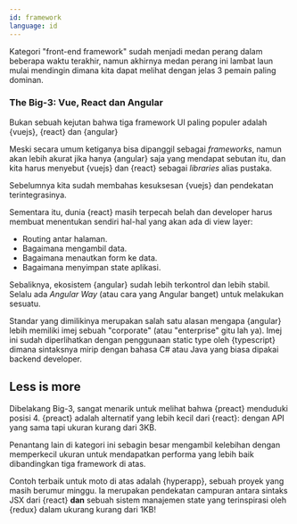 ```yaml
---
id: framework  
language: id
---
```


Kategori "front-end framework" sudah menjadi medan perang dalam beberapa waktu terakhir, namun akhirnya medan perang ini lambat laun mulai mendingin dimana kita dapat melihat dengan jelas 3 pemain paling dominan.

### The Big-3: Vue, React dan Angular

Bukan sebuah kejutan bahwa tiga framework UI paling populer adalah {vuejs}, {react} dan {angular}

Meski secara umum ketiganya bisa dipanggil sebagai _frameworks_, namun akan lebih akurat jika hanya {angular} saja yang mendapat sebutan itu, dan kita harus menyebut {vuejs} dan {react} sebagai _libraries_ alias pustaka.

Sebelumnya kita sudah membahas kesuksesan {vuejs} dan pendekatan terintegrasinya.

Sementara itu, dunia {react} masih terpecah belah dan developer harus membuat menentukan sendiri hal-hal yang akan ada di view layer:

* Routing antar halaman.
* Bagaimana mengambil data.
* Bagaimana menautkan form ke data.
* Bagaimana menyimpan state aplikasi.

Sebaliknya, ekosistem {angular} sudah lebih terkontrol dan lebih stabil. Selalu ada _Angular Way_ (atau cara yang Angular banget) untuk melakukan sesuatu.

Standar yang dimilikinya merupakan salah satu alasan mengapa {angular} lebih memiliki imej sebuah "corporate" (atau "enterprise" gitu lah ya). Imej ini sudah diperlihatkan dengan penggunaan static type oleh {typescript} dimana sintaksnya mirip dengan bahasa C# atau Java yang biasa dipakai backend developer.

## Less is more

Dibelakang Big-3, sangat menarik untuk melihat bahwa {preact} menduduki posisi 4.
{preact} adalah alternatif yang lebih kecil dari {react}: dengan API yang sama tapi ukuran kurang dari 3KB.

Penantang lain di kategori ini sebagin besar mengambil kelebihan dengan memperkecil ukuran untuk mendapatkan performa yang lebih baik dibandingkan tiga framework di atas. 

Contoh terbaik untuk moto di atas adalah {hyperapp}, sebuah proyek yang masih berumur minggu. Ia merupakan pendekatan campuran antara sintaks JSX dari {react} **dan** sebuah sistem manajemen state yang terinspirasi oleh {redux} dalam ukurang kurang dari 1KB!

